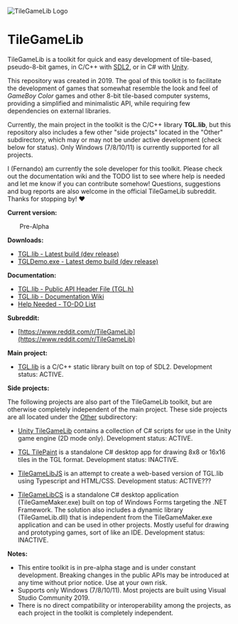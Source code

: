 ![TileGameLib Logo](https://github.com/FernandoAiresCastello/TileGameToolkit/blob/master/Images/github-banner-1.fw.png?raw=true)

# TileGameLib
TileGameLib is a toolkit for quick and easy development of tile-based, pseudo-8-bit games, in C/C++ with [SDL2](https://www.libsdl.org/), or in C# with [Unity](https://unity.com/).

This repository was created in 2019. The goal of this toolkit is to facilitate the development of games that somewhat resemble the look and feel of *GameBoy Color* games and other 8-bit tile-based computer systems, providing a simplified and minimalistic API, while requiring few dependencies on external libraries.

Currently, the main project in the toolkit is the C/C++ library **TGL.lib**, but this repository also includes a few other "side projects" located in the "Other" subdirectory, which may or may not be under active development (check below for status). Only Windows (7/8/10/11) is currently supported for all projects.

I (Fernando) am currently the sole developer for this toolkit. Please check out the documentation wiki and the TODO list to see where help is needed and let me know if you can contribute somehow! Questions, suggestions and bug reports are also welcome in the official TileGameLib subreddit. Thanks for stopping by! ❤

**Current version:** 

&nbsp;&nbsp;&nbsp;&nbsp;&nbsp;&nbsp;&nbsp;Pre-Alpha

**Downloads:**

- [TGL.lib - Latest build (dev release)](https://github.com/FernandoAiresCastello/TileGameLib/tree/master/Releases/TGL)
- [TGLDemo.exe - Latest demo build (dev release)](https://github.com/FernandoAiresCastello/TileGameLib/tree/master/TGLDemo/Builds)

**Documentation:**

- [TGL.lib - Public API Header File (TGL.h)](https://github.com/FernandoAiresCastello/TileGameToolkit/blob/master/TGL/TGL/TGL.h)
- [TGL.lib - Documentation Wiki](https://fernandoairescastello.neocities.org/proj/tgl/tgl_index)
- [Help Needed - TO-DO List](https://github.com/FernandoAiresCastello/TileGameLib/blob/master/TODO.md)

**Subreddit:**

- [https://www.reddit.com/r/TileGameLib](https://www.reddit.com/r/TileGameLib)

**Main project:**

- [TGL.lib](https://github.com/FernandoAiresCastello/TileGameToolkit/tree/master/TGL) is a C/C++ static library built on top of SDL2. Development status: ACTIVE.

**Side projects:**

The following projects are also part of the TileGameLib toolkit, but are otherwise completely independent of the main project. These side projects are all located under the [Other](https://github.com/FernandoAiresCastello/TileGameLib/tree/master/Other) subdirectory:

- [Unity TileGameLib](https://github.com/FernandoAiresCastello/TileGameLib/tree/master/Other/UnityTileGameLib) contains a collection of C# scripts for use in the Unity game engine (2D mode only). Development status: ACTIVE.

- [TGL TilePaint](https://github.com/FernandoAiresCastello/TileGameLib/tree/master/Other/TGLTilePaint) is a standalone C# desktop app for drawing 8x8 or 16x16 tiles in the TGL format. Development status: INACTIVE.

- [TileGameLibJS](https://github.com/FernandoAiresCastello/TileGameToolkit/tree/master/Other/TileGameLibJS) is an attempt to create a web-based version of TGL.lib using Typescript and HTML/CSS. Development status: ACTIVE???

- [TileGameLibCS](https://github.com/FernandoAiresCastello/TileGameLib/tree/master/Other/TileGameLibCS) is a standalone C# desktop application (TileGameMaker.exe) built on top of Windows Forms targeting the .NET Framework. The solution also includes a dynamic library (TileGameLib.dll) that is independent from the TileGameMaker.exe application and can be used in other projects. Mostly useful for drawing and prototyping games, sort of like an IDE. Development status: INACTIVE.

**Notes:**

- This entire toolkit is in pre-alpha stage and is under constant development. Breaking changes in the public APIs may be introduced at any time without prior notice. Use at your own risk.
- Supports only Windows (7/8/10/11). Most projects are built using Visual Studio Community 2019.
- There is no direct compatibility or interoperability among the projects, as each project in the toolkit is completely independent.
